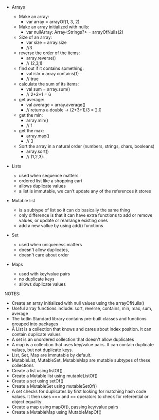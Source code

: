 * Arrays
  * Make an array: 
    * var array = arrayOf(1, 3, 2)
  * Make an array initialized with nulls: 
    * var nullArray: Array<Strings?> = arrayOfNulls(2)
  * Size of an array: 
    * var size = array.size 
    * //3
  * reverse the order of the items:
    * array.reverse() 
    * // (2,3,1)
  * find out if it contains something:
    * val isIn = array.contains(1) 
    * // true
  * calculate the sum of its items:
    * val sum = array.sum()
    * // 2+3+1 = 6
  * get average:
    * val average = array.average() 
    * // returns a double -> (2+3+1)/3 = 2.0
  * get the min:
    * array.min() 
    * // 1
  * get the max:
    * array.max()
    * // 3
  * Sort the array in a natural order (numbers, strings, chars, booleans)
    * array.sort()
    * // (1,2,3).

* Lists 
  * used when sequence matters
  * ordered list like a shopping cart
  * allows duplicate values
  * a list is immutable, we can't update any of the references it stores
* Mutable list
  * is a subtype of list so it can do basically the same thing
  * only difference is that it can have extra functions to add or remove values, or update or rearrange existing ones
  * add a new vallue by using add() functions
* Set
  * used when uniqueness matters
  * doesn't allow duplicates,
  * doesn't care about order
* Maps
  * used with key/value pairs
  * no duplicate keys
  * allows duplicate values

NOTES:

* Create an array initialized with null values using the arrayOfNulls()
* Useful array functions include: sort, reverse, contains, min, max, sum, average
* The kotlin Standard library contains pre-built classes and functions grouped into packages
* A List is a collection that knows and cares about index position. It can contain duplicate values
* A set is an unordered collection that doesn't allow duplicates
* A map is a collection that uses key/value pairs. It can contain duplicate values, but not duplicate keys.
* List, Set, Map are immutable by default. 
* MutableList, MutableSet, MutableMap are mutable subtypes of these collections
* Create a list using listOf()
* Create a Mutable list using mutableListOf()
* Create a set using setOf()
* Create a MutableSet using mutableSetOf()
* A set checks for duplicates by first looking for matching hash code values. It then uses === and == operators to check for referential or object equality
* Create a map using mapOf(), passing key/value pairs
* Create a MutableMap using MutableMapOf()
